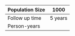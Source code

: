| Population Size | 1000    |
|-----------------|---------|
| Follow up time  | 5 years |
| Person-years    |